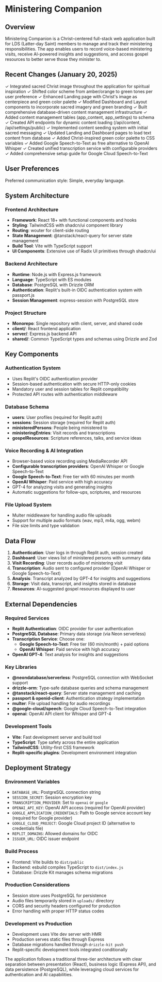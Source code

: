 # Ministering Companion

## Overview

Ministering Companion is a Christ-centered full-stack web application built for LDS (Latter-day Saint) members to manage and track their ministering responsibilities. The app enables users to record voice-based ministering visits, receive AI-powered insights and suggestions, and access gospel resources to better serve those they minister to.

## Recent Changes (January 20, 2025)

✓ Integrated sacred Christ image throughout the application for spiritual inspiration
✓ Shifted color scheme from amber/orange to green tones per user preference
✓ Enhanced Landing page with Christ's image as centerpiece and green color palette
✓ Modified Dashboard and Layout components to incorporate sacred imagery and green branding
✓ Built comprehensive database-driven content management infrastructure
✓ Added content management tables (app_content, app_settings) to schema
✓ Created API endpoints for dynamic content loading (/api/content, /api/settings/public)
✓ Implemented content seeding system with initial sacred messaging
✓ Updated Landing and Dashboard pages to load text content from database
✓ Added Christ-inspired green color palette to CSS variables
✓ Added Google Speech-to-Text as free alternative to OpenAI Whisper
✓ Created unified transcription service with configurable providers
✓ Added comprehensive setup guide for Google Cloud Speech-to-Text

## User Preferences

Preferred communication style: Simple, everyday language.

## System Architecture

### Frontend Architecture
- **Framework**: React 18+ with functional components and hooks
- **Styling**: TailwindCSS with shadcn/ui component library
- **Routing**: wouter for client-side routing
- **State Management**: @tanstack/react-query for server state management
- **Build Tool**: Vite with TypeScript support
- **UI Components**: Extensive use of Radix UI primitives through shadcn/ui

### Backend Architecture
- **Runtime**: Node.js with Express.js framework
- **Language**: TypeScript with ES modules
- **Database**: PostgreSQL with Drizzle ORM
- **Authentication**: Replit's built-in OIDC authentication system with passport.js
- **Session Management**: express-session with PostgreSQL store

### Project Structure
- **Monorepo**: Single repository with client, server, and shared code
- **client/**: React frontend application
- **server/**: Express.js backend API
- **shared/**: Common TypeScript types and schemas using Drizzle and Zod

## Key Components

### Authentication System
- Uses Replit's OIDC authentication provider
- Session-based authentication with secure HTTP-only cookies
- Mandatory user and session tables for Replit compatibility
- Protected API routes with authentication middleware

### Database Schema
- **users**: User profiles (required for Replit auth)
- **sessions**: Session storage (required for Replit auth)
- **ministeredPersons**: People being ministered to
- **ministeringEntries**: Visit records and transcriptions
- **gospelResources**: Scripture references, talks, and service ideas

### Voice Recording & AI Integration
- Browser-based voice recording using MediaRecorder API
- **Configurable transcription providers**: OpenAI Whisper or Google Speech-to-Text
- **Google Speech-to-Text**: Free tier with 60 minutes per month
- **OpenAI Whisper**: Paid service with high accuracy
- GPT-4 for analyzing visits and generating insights
- Automatic suggestions for follow-ups, scriptures, and resources

### File Upload System
- Multer middleware for handling audio file uploads
- Support for multiple audio formats (wav, mp3, m4a, ogg, webm)
- File size limits and type validation

## Data Flow

1. **Authentication**: User logs in through Replit auth, session created
2. **Dashboard**: User views list of ministered persons with summary data
3. **Visit Recording**: User records audio of ministering visit
4. **Transcription**: Audio sent to configured provider (OpenAI Whisper or Google Speech-to-Text)
5. **Analysis**: Transcript analyzed by GPT-4 for insights and suggestions
6. **Storage**: Visit data, transcript, and insights stored in database
7. **Resources**: AI-suggested gospel resources displayed to user

## External Dependencies

### Required Services
- **Replit Authentication**: OIDC provider for user authentication
- **PostgreSQL Database**: Primary data storage (via Neon serverless)
- **Transcription Service**: Choose one:
  - **Google Speech-to-Text**: Free tier (60 min/month) + paid options
  - **OpenAI Whisper**: Paid service with high accuracy
- **OpenAI GPT-4**: Text analysis for insights and suggestions

### Key Libraries
- **@neondatabase/serverless**: PostgreSQL connection with WebSocket support
- **drizzle-orm**: Type-safe database queries and schema management
- **@tanstack/react-query**: Server state management and caching
- **passport & openid-client**: Authentication strategy implementation
- **multer**: File upload handling for audio recordings
- **@google-cloud/speech**: Google Cloud Speech-to-Text integration
- **openai**: OpenAI API client for Whisper and GPT-4

### Development Tools
- **Vite**: Fast development server and build tool
- **TypeScript**: Type safety across the entire application
- **TailwindCSS**: Utility-first CSS framework
- **Replit-specific plugins**: Development environment integration

## Deployment Strategy

### Environment Variables
- `DATABASE_URL`: PostgreSQL connection string
- `SESSION_SECRET`: Session encryption key
- `TRANSCRIPTION_PROVIDER`: Set to `openai` or `google`
- `OPENAI_API_KEY`: OpenAI API access (required for OpenAI provider)
- `GOOGLE_APPLICATION_CREDENTIALS`: Path to Google service account key (required for Google provider)
- `GOOGLE_CLOUD_PROJECT`: Google Cloud project ID (alternative to credentials file)
- `REPLIT_DOMAINS`: Allowed domains for OIDC
- `ISSUER_URL`: OIDC issuer endpoint

### Build Process
- Frontend: Vite builds to `dist/public`
- Backend: esbuild compiles TypeScript to `dist/index.js`
- Database: Drizzle Kit manages schema migrations

### Production Considerations
- Session store uses PostgreSQL for persistence
- Audio files temporarily stored in `uploads/` directory
- CORS and security headers configured for production
- Error handling with proper HTTP status codes

### Development vs Production
- Development uses Vite dev server with HMR
- Production serves static files through Express
- Database migrations handled through `drizzle-kit push`
- Replit-specific development tools integrated conditionally

The application follows a traditional three-tier architecture with clear separation between presentation (React), business logic (Express API), and data persistence (PostgreSQL), while leveraging cloud services for authentication and AI capabilities.